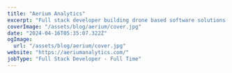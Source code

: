 ```yaml
---
title: "Aerium Analytics"
excerpt: "Full stack developer building drone based software solutions. Technologies used: .Net, Python, Docker, NServiceBus."
coverImage: "/assets/blog/aerium/cover.jpg"
date: "2024-04-16T05:35:07.322Z"
ogImage:
  url: "/assets/blog/aerium/cover.jpg"
website: "https://aeriumanalytics.com/"
jobType: "Full Stack Developer - Full Time"
---
```

